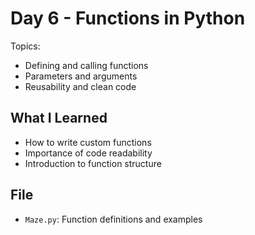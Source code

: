 # Day 6 - Functions in Python

Topics:
- Defining and calling functions
- Parameters and arguments
- Reusability and clean code

## What I Learned
- How to write custom functions
- Importance of code readability
- Introduction to function structure

## File
- `Maze.py`: Function definitions and examples
